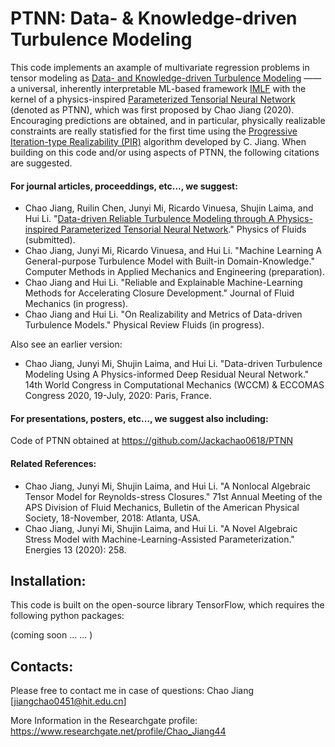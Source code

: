 # PTNN: Data- & Knowledge-driven Turbulence Modeling
This code implements an axample of multivariate regression problems in tensor modeling as [Data- and Knowledge-driven Turbulence Modeling](https://github.com/Jackachao0618) —— a universal, inherently interpretable ML-based framework [IMLF]() with the kernel of a physics-inspired [Parameterized Tensorial Neural Network](https://github.com/Jackachao0618/PTNN) (denoted as PTNN), which was first proposed by Chao Jiang (2020). 
Encouraging predictions are obtained, and in particular, physically realizable constraints are really statisfied for the first time using the [Progressive Iteration-type Realizability (PIR)](https://github.com/Jackachao0618/PTNN) algorithm developed by C. Jiang. When building on this code and/or using aspects of PTNN, the following citations are suggested.

#### For journal articles, proceeddings, etc..., we suggest:

* Chao Jiang, Ruilin Chen, Junyi Mi, Ricardo Vinuesa, Shujin Laima, and Hui Li. "[Data-driven Reliable Turbulence Modeling through A Physics-inspired Parameterized Tensorial Neural Network]()." Physics of Fluids (submitted).
* Chao Jiang, Junyi Mi, Ricardo Vinuesa, and Hui Li. "Machine Learning A General-purpose Turbulence Model with Built-in Domain-Knowledge." Computer Methods in Applied Mechanics and Engineering (preparation).
* Chao Jiang and Hui Li. "Reliable and Explainable Machine-Learning Methods for Accelerating Closure Development." Journal of Fluid Mechanics (in progress).
* Chao Jiang and Hui Li. "On Realizability and Metrics of Data-driven Turbulence Models." Physical Review Fluids (in progress).

Also see an earlier version:

* Chao Jiang, Junyi Mi, Shujin Laima, and Hui Li. "Data-driven Turbulence Modeling Using A Physics-informed Deep Residual Neural Network." 14th World Congress in Computational Mechanics (WCCM) & ECCOMAS Congress 2020, 19-July, 2020: Paris, France.


#### For presentations, posters, etc..., we suggest also including:

Code of PTNN obtained at https://github.com/Jackachao0618/PTNN

#### Related References:

* Chao Jiang, Junyi Mi, Shujin Laima, and Hui Li. "A Nonlocal Algebraic Tensor Model for Reynolds-stress Closures." 71st Annual Meeting of the APS Division of Fluid Mechanics, Bulletin of the American Physical Society, 18-November, 2018: Atlanta, USA.
* Chao Jiang, Junyi Mi, Shujin Laima, and Hui Li. "A Novel Algebraic Stress Model with Machine-Learning-Assisted Parameterization." Energies 13 (2020): 258.



## Installation:

This code is built on the open-source library TensorFlow, which requires the following python packages:

(coming soon ... ... )

## Contacts:

Please free to contact me in case of questions:  Chao Jiang [jiangchao0451@hit.edu.cn]

More Information in the Researchgate profile: 
https://www.researchgate.net/profile/Chao_Jiang44



